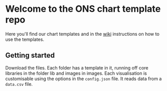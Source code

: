 # Welcome to the ONS chart template repo

Here you'll find our chart templates and in the [wiki](https://github.com/ONSvisual/Simple-charts/wiki) instructions on how to use the templates.

## Getting started

Download the files. Each folder has a template in it, running off core libraries in the folder lib and images in images. Each visualisation is customisable using the options in the `config.json` file. It reads data from a `data.csv` file. 
